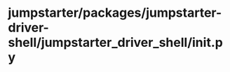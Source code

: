 # jumpstarter/packages/jumpstarter-driver-shell/jumpstarter_driver_shell/__init__.py

```python

```